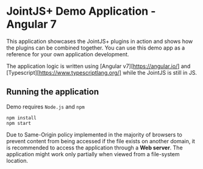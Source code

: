 # JointJS+ Demo Application - Angular 7

This application showcases the JointJS+ plugins in action and shows how the plugins
can be combined together. You can use this demo app as a reference for your own application
development.

The application logic is written using [Angular v7][https://angular.io/] and [Typescript][https://www.typescriptlang.org/] while the JointJS is still in JS.

## Running the application

Demo requires `Node.js` and `npm`

```
npm install
npm start
```

Due to Same-Origin policy implemented in the majority of browsers to prevent content from being accessed if the file exists on another domain, it is recommended to access the application through a **Web server**. The application might work only partially when viewed from a file-system location.

